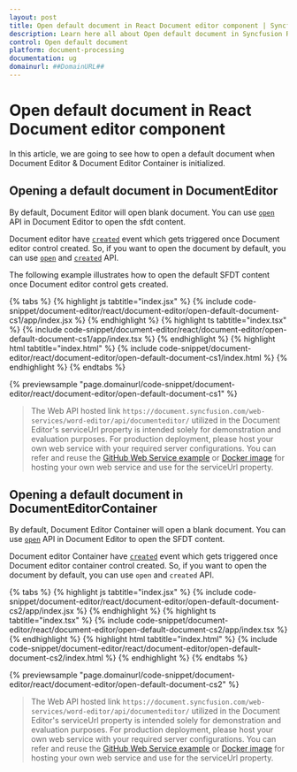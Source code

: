 ```yaml
---
layout: post
title: Open default document in React Document editor component | Syncfusion
description: Learn here all about Open default document in Syncfusion React Document editor component of Syncfusion Essential JS 2 and more.
control: Open default document 
platform: document-processing
documentation: ug
domainurl: ##DomainURL##
---
```


# Open default document in React Document editor component

In this article, we are going to see how to open a default document when Document Editor & Document Editor Container is initialized.

## Opening a default document in DocumentEditor

By default, Document Editor will open blank document. You can use [`open`](https://ej2.syncfusion.com/react/documentation/api/document-editor#open) API in Document Editor to open the sfdt content.

Document editor have [`created`](https://ej2.syncfusion.com/react/documentation/api/document-editor#created) event which gets triggered once Document editor control created. So, if you want to open the document by default, you can use [`open`](https://ej2.syncfusion.com/react/documentation/api/document-editor#open) and [`created`](https://ej2.syncfusion.com/react/documentation/api/document-editor#created) API.

The following example illustrates how to open the default SFDT content once Document editor control gets created.

{% tabs %}
{% highlight js tabtitle="index.jsx" %}
{% include code-snippet/document-editor/react/document-editor/open-default-document-cs1/app/index.jsx %}
{% endhighlight %}
{% highlight ts tabtitle="index.tsx" %}
{% include code-snippet/document-editor/react/document-editor/open-default-document-cs1/app/index.tsx %}
{% endhighlight %}
{% highlight html tabtitle="index.html" %}
{% include code-snippet/document-editor/react/document-editor/open-default-document-cs1/index.html %}
{% endhighlight %}
{% endtabs %}
        
{% previewsample "page.domainurl/code-snippet/document-editor/react/document-editor/open-default-document-cs1" %}

> The Web API hosted link `https://document.syncfusion.com/web-services/word-editor/api/documenteditor/` utilized in the Document Editor's serviceUrl property is intended solely for demonstration and evaluation purposes. For production deployment, please host your own web service with your required server configurations. You can refer and reuse the [GitHub Web Service example](https://github.com/SyncfusionExamples/EJ2-DocumentEditor-WebServices) or [Docker image](https://hub.docker.com/r/syncfusion/word-processor-server) for hosting your own web service and use for the serviceUrl property.

## Opening a default document in DocumentEditorContainer

By default, Document Editor Container will open a blank document. You can use [`open`](https://ej2.syncfusion.com/react/documentation/api/document-editor#open) API in Document Editor to open the SFDT content.

Document editor Container have [`created`](https://ej2.syncfusion.com/react/documentation/api/document-editor-container#created) event which gets triggered once Document editor container control created. So, if you want to open the document by default, you can use `open` and `created` API.

{% tabs %}
{% highlight js tabtitle="index.jsx" %}
{% include code-snippet/document-editor/react/document-editor/open-default-document-cs2/app/index.jsx %}
{% endhighlight %}
{% highlight ts tabtitle="index.tsx" %}
{% include code-snippet/document-editor/react/document-editor/open-default-document-cs2/app/index.tsx %}
{% endhighlight %}
{% highlight html tabtitle="index.html" %}
{% include code-snippet/document-editor/react/document-editor/open-default-document-cs2/index.html %}
{% endhighlight %}
{% endtabs %}
        
{% previewsample "page.domainurl/code-snippet/document-editor/react/document-editor/open-default-document-cs2" %}

> The Web API hosted link `https://document.syncfusion.com/web-services/word-editor/api/documenteditor/` utilized in the Document Editor's serviceUrl property is intended solely for demonstration and evaluation purposes. For production deployment, please host your own web service with your required server configurations. You can refer and reuse the [GitHub Web Service example](https://github.com/SyncfusionExamples/EJ2-DocumentEditor-WebServices) or [Docker image](https://hub.docker.com/r/syncfusion/word-processor-server) for hosting your own web service and use for the serviceUrl property.